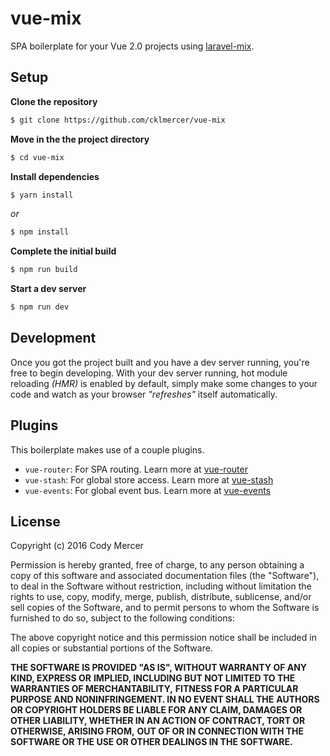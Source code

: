 # vue-mix
SPA boilerplate for your Vue 2.0 projects using [laravel-mix](https://github.com/jeffreyway/laravel-mix).

## Setup
**Clone the repository**
```bash
$ git clone https://github.com/cklmercer/vue-mix
```

**Move in the the project directory**
```bash
$ cd vue-mix
```

**Install dependencies**
```bash
$ yarn install
```
_or_
```bash
$ npm install
```

**Complete the initial build**
```bash
$ npm run build
```

**Start a dev server**
```bash
$ npm run dev
```

## Development
Once you got the project built and you have a dev server running, you're free to begin developing.
With your dev server running, hot module reloading _(HMR)_ is enabled by default, simply make some
changes to your code and watch as your browser _"refreshes"_ itself automatically.

## Plugins
This boilerplate makes use of a couple plugins.

* `vue-router`: For SPA routing. Learn more at [vue-router](https://github.com/vuejs/vue-router)
* `vue-stash`: For global store access. Learn more at [vue-stash](https://github.com/cklmercer/vue-stash)
* `vue-events`: For global event bus. Learn more at [vue-events](https://github.com/cklmercer/vue-events)

## License
Copyright (c) 2016 Cody Mercer

Permission is hereby granted, free of charge, to any person obtaining a copy
of this software and associated documentation files (the "Software"), to deal
in the Software without restriction, including without limitation the rights
to use, copy, modify, merge, publish, distribute, sublicense, and/or sell
copies of the Software, and to permit persons to whom the Software is
furnished to do so, subject to the following conditions:

The above copyright notice and this permission notice shall be included in all
copies or substantial portions of the Software.

**THE SOFTWARE IS PROVIDED "AS IS", WITHOUT WARRANTY OF ANY KIND, EXPRESS OR**
**IMPLIED, INCLUDING BUT NOT LIMITED TO THE WARRANTIES OF MERCHANTABILITY,**
**FITNESS FOR A PARTICULAR PURPOSE AND NONINFRINGEMENT. IN NO EVENT SHALL THE**
**AUTHORS OR COPYRIGHT HOLDERS BE LIABLE FOR ANY CLAIM, DAMAGES OR OTHER**
**LIABILITY, WHETHER IN AN ACTION OF CONTRACT, TORT OR OTHERWISE, ARISING FROM,**
**OUT OF OR IN CONNECTION WITH THE SOFTWARE OR THE USE OR OTHER DEALINGS IN THE**
**SOFTWARE.**
